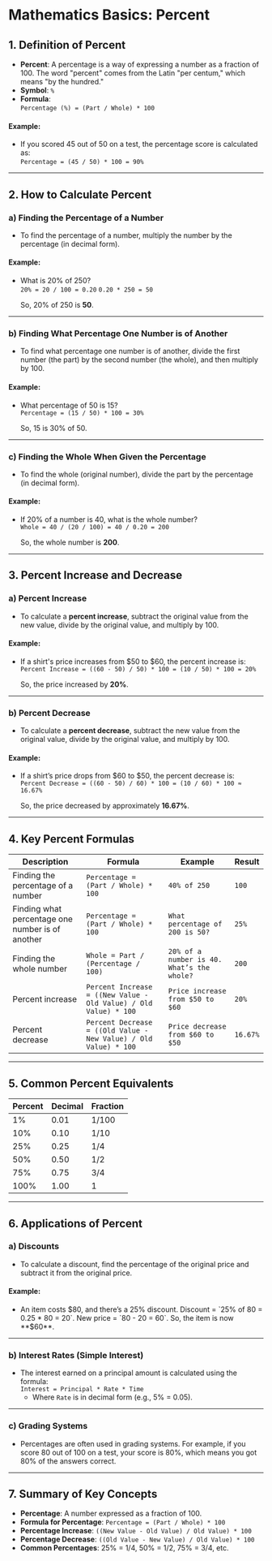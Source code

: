 # Mathematics Basics: Percent

## 1. Definition of Percent
- **Percent**: A percentage is a way of expressing a number as a fraction of 100. The word "percent" comes from the Latin "per centum," which means "by the hundred."
- **Symbol**: `%`
- **Formula**:  
  `Percentage (%) = (Part / Whole) * 100`

#### Example:
- If you scored 45 out of 50 on a test, the percentage score is calculated as:  
  `Percentage = (45 / 50) * 100 = 90%`

---

## 2. How to Calculate Percent

### a) **Finding the Percentage of a Number**
- To find the percentage of a number, multiply the number by the percentage (in decimal form).
  
#### Example:
- What is 20% of 250?  
  `20% = 20 / 100 = 0.20`
  `0.20 * 250 = 50`
  
  So, 20% of 250 is **50**.

---

### b) **Finding What Percentage One Number is of Another**
- To find what percentage one number is of another, divide the first number (the part) by the second number (the whole), and then multiply by 100.
  
#### Example:
- What percentage of 50 is 15?  
  `Percentage = (15 / 50) * 100 = 30%`
  
  So, 15 is 30% of 50.

---

### c) **Finding the Whole When Given the Percentage**
- To find the whole (original number), divide the part by the percentage (in decimal form).
  
#### Example:
- If 20% of a number is 40, what is the whole number?  
  `Whole = 40 / (20 / 100) = 40 / 0.20 = 200`
  
  So, the whole number is **200**.

---

## 3. Percent Increase and Decrease

### a) **Percent Increase**
- To calculate a **percent increase**, subtract the original value from the new value, divide by the original value, and multiply by 100.
  
#### Example:
- If a shirt's price increases from $50 to $60, the percent increase is:  
  `Percent Increase = ((60 - 50) / 50) * 100 = (10 / 50) * 100 = 20%`
  
  So, the price increased by **20%**.

---

### b) **Percent Decrease**
- To calculate a **percent decrease**, subtract the new value from the original value, divide by the original value, and multiply by 100.
  
#### Example:
- If a shirt’s price drops from $60 to $50, the percent decrease is:  
  `Percent Decrease = ((60 - 50) / 60) * 100 = (10 / 60) * 100 ≈ 16.67%`
  
  So, the price decreased by approximately **16.67%**.

---

## 4. Key Percent Formulas

| **Description**                        | **Formula**                                     | **Example**                                | **Result**          |
|----------------------------------------|-------------------------------------------------|--------------------------------------------|---------------------|
| Finding the percentage of a number     | `Percentage = (Part / Whole) * 100`             | `40% of 250`                               | `100`               |
| Finding what percentage one number is of another | `Percentage = (Part / Whole) * 100`             | `What percentage of 200 is 50?`            | `25%`               |
| Finding the whole number               | `Whole = Part / (Percentage / 100)`             | `20% of a number is 40. What’s the whole?`  | `200`               |
| Percent increase                       | `Percent Increase = ((New Value - Old Value) / Old Value) * 100` | `Price increase from $50 to $60`           | `20%`               |
| Percent decrease                       | `Percent Decrease = ((Old Value - New Value) / Old Value) * 100` | `Price decrease from $60 to $50`           | `16.67%`            |

---

## 5. Common Percent Equivalents

| **Percent** | **Decimal** | **Fraction** |
|-------------|-------------|--------------|
| 1%          | 0.01        | 1/100        |
| 10%         | 0.10        | 1/10         |
| 25%         | 0.25        | 1/4          |
| 50%         | 0.50        | 1/2          |
| 75%         | 0.75        | 3/4          |
| 100%        | 1.00        | 1            |

---

## 6. Applications of Percent

### a) **Discounts**
- To calculate a discount, find the percentage of the original price and subtract it from the original price.
  
#### Example:
- An item costs $80, and there’s a 25% discount.  
  Discount = `25% of 80 = 0.25 * 80 = 20`.  
  New price = `80 - 20 = 60`.  
  So, the item is now **$60**.

---

### b) **Interest Rates (Simple Interest)**
- The interest earned on a principal amount is calculated using the formula:  
  `Interest = Principal * Rate * Time`
  - Where `Rate` is in decimal form (e.g., 5% = 0.05).

---

### c) **Grading Systems**
- Percentages are often used in grading systems. For example, if you score 80 out of 100 on a test, your score is 80%, which means you got 80% of the answers correct.

---

## 7. Summary of Key Concepts

- **Percentage**: A number expressed as a fraction of 100.
- **Formula for Percentage**: `Percentage = (Part / Whole) * 100`
- **Percentage Increase**: `((New Value - Old Value) / Old Value) * 100`
- **Percentage Decrease**: `((Old Value - New Value) / Old Value) * 100`
- **Common Percentages**: 25% = 1/4, 50% = 1/2, 75% = 3/4, etc.
